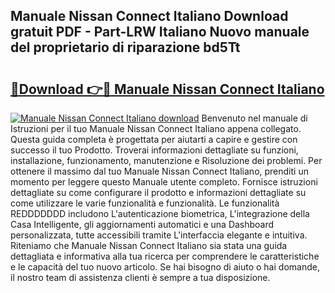 ## Manuale Nissan Connect Italiano Download gratuit PDF - Part-LRW Italiano Nuovo manuale del proprietario di riparazione bd5Tt

# <h2><a href="http://dfcjuw6.blite.top/?on=Manuale+Nissan+Connect+Italiano">🔗Download 👉🔴 Manuale Nissan Connect Italiano</a></h2>

[![Manuale Nissan Connect Italiano download](https://i.imgur.com/lujVjoI.png)](http://dfcjuw6.blite.top/?on=Manuale+Nissan+Connect+Italiano)
Benvenuto nel manuale di Istruzioni per il tuo Manuale Nissan Connect Italiano appena collegato. Questa guida completa è progettata per aiutarti a capire e gestire con successo il tuo Prodotto. Troverai informazioni dettagliate su funzioni, installazione, funzionamento, manutenzione e Risoluzione dei problemi. Per ottenere il massimo dal tuo Manuale Nissan Connect Italiano, prenditi un momento per leggere questo Manuale utente completo. Fornisce istruzioni dettagliate su come configurare il prodotto e informazioni dettagliate su come utilizzare le varie funzionalità e funzionalità. Le funzionalità REDDDDDDD includono L'autenticazione biometrica, L'integrazione della Casa Intelligente, gli aggiornamenti automatici e una Dashboard personalizzata, tutte accessibili tramite L'interfaccia elegante e intuitiva. Riteniamo che Manuale Nissan Connect Italiano sia stata una guida dettagliata e informativa alla tua ricerca per comprendere le caratteristiche e le capacità del tuo nuovo articolo. Se hai bisogno di aiuto o hai domande, il nostro team di assistenza clienti è sempre a tua disposizione.
